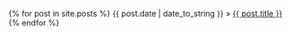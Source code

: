 <script>
document.getElementById("blogsmall").style.backgroundColor="#EFAB00";
document.getElementById("blogtext").style.color="#000000";
document.getElementById("blog").className="menu2active";
</script>

{% for post in site.posts %}
{{ post.date | date_to_string }} &raquo; <a href="{{ post.url }}">{{ post.title }}</a>
{% endfor %}

